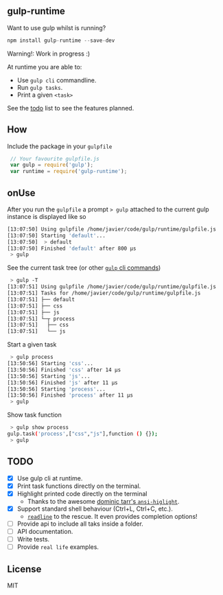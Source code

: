 ## gulp-runtime

 Want to use gulp whilst is running?

```js
npm install gulp-runtime --save-dev
```

 Warning!: Work in progress :)

 At runtime you are able to:
  - Use `gulp cli` commandline.
  - Run `gulp tasks`.
  - Print a given `<task>`

 See the [todo](#todo) list to see the features planned.

## How

Include the package in your `gulpfile`

```js
 // Your favourite gulpfile.js
 var gulp = require('gulp');
 var runtime = require('gulp-runtime');
```

## onUse

After you run the `gulpfile` a prompt ` > gulp ` attached to the current gulp instance is displayed like so

```bash
[13:07:50] Using gulpfile /home/javier/code/gulp/runtime/gulpfile.js
[13:07:50] Starting 'default'...
[13:07:50]  > default
[13:07:50] Finished 'default' after 800 μs
 > gulp
```


See the current task tree (or other [`gulp` cli commands](https://github.com/gulpjs/gulp/blob/master/docs/CLI.md))
```bash
 > gulp -T
[13:07:51] Using gulpfile /home/javier/code/gulp/runtime/gulpfile.js
[13:07:51] Tasks for /home/javier/code/gulp/runtime/gulpfile.js
[13:07:51] ├── default
[13:07:51] ├── css
[13:07:51] ├── js
[13:07:51] └─┬ process
[13:07:51]   ├── css
[13:07:51]   └── js
```
Start a given task
```bash
 > gulp process
[13:50:56] Starting 'css'...
[13:50:56] Finished 'css' after 14 μs
[13:50:56] Starting 'js'...
[13:50:56] Finished 'js' after 11 μs
[13:50:56] Starting 'process'...
[13:50:56] Finished 'process' after 11 μs
 > gulp
```

Show task function
``` bash
 > gulp show process
gulp.task('process',["css","js"],function () {});
 > gulp
```

## TODO

 - [X] Use gulp cli at runtime.
 - [X] Print task functions directly on the terminal.
 - [X] Highlight printed code directly on the terminal
      * Thanks to the awesome [dominic tarr's `ansi-higlight`](https://github.com/dominictarr/ansi-highlight).
 - [X] Support standard shell behaviour (Ctrl+L, Ctrl+C, etc.).
    * [`readline`](http://nodejs.org/api/readline.html) to the rescue. It even provides completion options!
 - [ ] Provide api to include all taks inside a folder.
 - [ ] API documentation.
 - [ ] Write tests.
 - [ ] Provide `real life` examples.

## License

MIT
